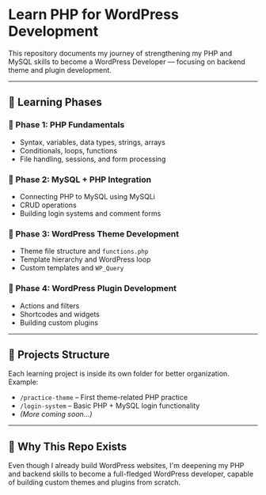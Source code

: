 # Learn PHP for WordPress Development

This repository documents my journey of strengthening my PHP and MySQL skills to become a WordPress Developer — focusing on backend theme and plugin development.

---

## 🧭 Learning Phases

### 📘 Phase 1: PHP Fundamentals
- Syntax, variables, data types, strings, arrays
- Conditionals, loops, functions
- File handling, sessions, and form processing

### 🧩 Phase 2: MySQL + PHP Integration
- Connecting PHP to MySQL using MySQLi
- CRUD operations
- Building login systems and comment forms

### 🎨 Phase 3: WordPress Theme Development
- Theme file structure and `functions.php`
- Template hierarchy and WordPress loop
- Custom templates and `WP_Query`

### 🔌 Phase 4: WordPress Plugin Development
- Actions and filters
- Shortcodes and widgets
- Building custom plugins

---

## 📁 Projects Structure

Each learning project is inside its own folder for better organization. Example:
- `/practice-theme` – First theme-related PHP practice
- `/login-system` – Basic PHP + MySQL login functionality
- *(More coming soon...)*

---

## 🚀 Why This Repo Exists

Even though I already build WordPress websites, I'm deepening my PHP and backend skills to become a full-fledged WordPress developer, capable of building custom themes and plugins from scratch.

